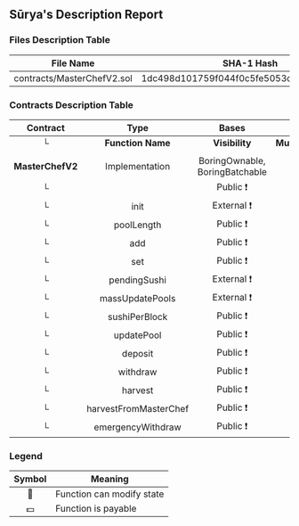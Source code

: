 ## Sūrya's Description Report

### Files Description Table


|  File Name  |  SHA-1 Hash  |
|-------------|--------------|
| contracts/MasterChefV2.sol | 1dc498d101759f044f0c5fe5053cb8e719a8457b |


### Contracts Description Table


|  Contract  |         Type        |       Bases      |                  |                 |
|:----------:|:-------------------:|:----------------:|:----------------:|:---------------:|
|     └      |  **Function Name**  |  **Visibility**  |  **Mutability**  |  **Modifiers**  |
||||||
| **MasterChefV2** | Implementation | BoringOwnable, BoringBatchable |||
| └ | <Constructor> | Public ❗️ | 🛑  |NO❗️ |
| └ | init | External ❗️ | 🛑  |NO❗️ |
| └ | poolLength | Public ❗️ |   |NO❗️ |
| └ | add | Public ❗️ | 🛑  | onlyOwner |
| └ | set | Public ❗️ | 🛑  | onlyOwner |
| └ | pendingSushi | External ❗️ |   |NO❗️ |
| └ | massUpdatePools | External ❗️ | 🛑  |NO❗️ |
| └ | sushiPerBlock | Public ❗️ |   |NO❗️ |
| └ | updatePool | Public ❗️ | 🛑  |NO❗️ |
| └ | deposit | Public ❗️ | 🛑  |NO❗️ |
| └ | withdraw | Public ❗️ | 🛑  |NO❗️ |
| └ | harvest | Public ❗️ | 🛑  |NO❗️ |
| └ | harvestFromMasterChef | Public ❗️ | 🛑  |NO❗️ |
| └ | emergencyWithdraw | Public ❗️ | 🛑  |NO❗️ |


### Legend

|  Symbol  |  Meaning  |
|:--------:|-----------|
|    🛑    | Function can modify state |
|    💵    | Function is payable |
